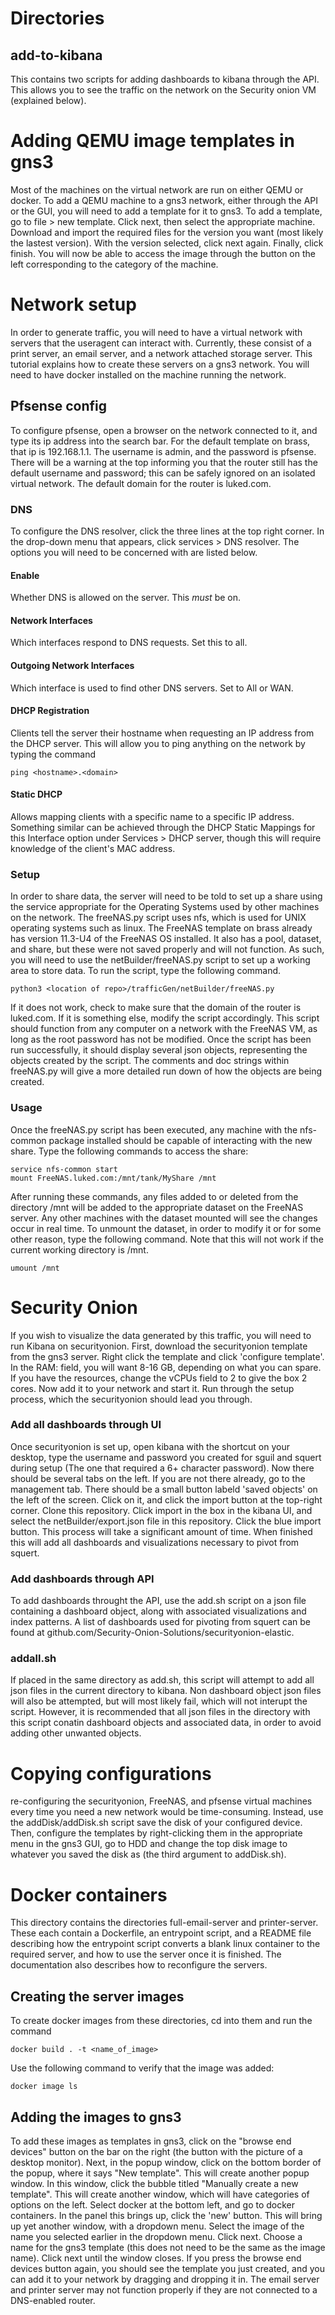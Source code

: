 # Directories

## add-to-kibana
This contains two scripts for adding dashboards to kibana through the API. This allows you to see the traffic on the network on the Security onion VM (explained below).

# Adding QEMU image templates in gns3
Most of the machines on the virtual network are run on either QEMU or docker. To add a QEMU machine to a gns3 network, either through the API or the GUI, you will need to add a template for it to gns3. To add a template, go to file > new template. Click next, then select the appropriate machine. Download and import the required files for the version you want (most likely the lastest version). With the version selected, click next again. Finally, click finish. You will now be able to access the image through the button on the left corresponding to the category of the machine. 

# Network setup
In order to generate traffic, you will need to have a virtual network with servers that the useragent can interact with. Currently, these consist of a print server, an email server, and a network attached storage server. This tutorial explains how to create these servers on a gns3 network. You will need to have docker installed on the machine running the network. 

## Pfsense config
To configure pfsense, open a browser on the network connected to it, and type its ip address into the search bar. For the default template on brass, that ip is 192.168.1.1.
The username is admin, and the password is pfsense. There will be a warning at the top informing you that the router still has the default username and password; this can be safely ignored on an isolated virtual network. The default domain for the router is luked.com. 

### DNS
To configure the DNS resolver, click the three lines at the top right corner. In the drop-down menu that appears, click services > DNS resolver. The options you will need to be concerned with are listed below.

#### Enable
Whether DNS is allowed on the server. This _must_ be on.

#### Network Interfaces
Which interfaces respond to DNS requests. Set this to all. 

#### Outgoing Network Interfaces
Which interface is used to find other DNS servers. Set to All or WAN.

#### DHCP Registration
Clients tell the server their hostname when requesting an IP address from the DHCP server. This will allow you to ping anything on the network by typing the command

    ping <hostname>.<domain>

#### Static DHCP
Allows mapping clients with a specific name to a specific IP address. Something similar can be achieved through the DHCP Static Mappings for this Interface option under Services > DHCP server, though this will require knowledge of the client's MAC address.

### Setup 
  In order to share data, the server will need to be told to set up a share using the service appropriate for the Operating Systems used by other machines on the network. The freeNAS.py script uses nfs, which is used for UNIX operating systems such as linux. The FreeNAS template on brass already has version 11.3-U4 of the FreeNAS OS installed. It also has a pool, dataset, and share, but these were not saved properly and will not function. As such, you will need to use the netBuilder/freeNAS.py script to set up a working area to store data. To run the script, type the following command.
  
    python3 <location of repo>/trafficGen/netBuilder/freeNAS.py
  If it does not work, check to make sure that the domain of the router is luked.com. If it is something else, modify the script accordingly. This script should function from any computer on a network with the FreeNAS VM, as long as the root password has not be modified. Once the script has been run successfully, it should display several json objects, representing the objects created by the script. The comments and doc strings within freeNAS.py will give a more detailed run down of how the objects are being created. 

### Usage
  Once the freeNAS.py script has been executed, any machine with the nfs-common package installed should be capable of interacting with the new share. Type the following commands to access the share:
  
    service nfs-common start
    mount FreeNAS.luked.com:/mnt/tank/MyShare /mnt
  After running these commands, any files added to or deleted from the directory /mnt will be added to the appropriate dataset on the FreeNAS server. Any other machines with the dataset mounted will see the changes occur in real time. To unmount the dataset, in order to modify it or for some other reason, type the following command. Note that this will not work if the current working directory is /mnt.
  
    umount /mnt

# Security Onion
If you wish to visualize the data generated by this traffic, you will need to run Kibana on securityonion. First, download the securityonion template from the gns3 server. Right click the template and click 'configure template'. In the RAM: field, you will want 8-16 GB, depending on what you can spare. If you have the resources, change the vCPUs field to 2 to give the box 2 cores. Now add it to your network and start it. Run through the setup process, which the securityonion should lead you through.

### Add all dashboards through UI
Once securityonion is set up, open kibana with the shortcut on your desktop, type the username and password you created for sguil and squert during setup (The one that required a 6+ character password). Now there should be several tabs on the left. If you are not there already, go to the management tab. There should be a small button labeld 'saved objects' on the left of the screen. Click on it, and click the import button at the top-right corner. Clone this repository. Click import in the box in the kibana UI, and select the netBuilder/export.json file in this repository. Click the blue import button. This process will take a significant amount of time. When finished this will add all dashboards and visualizations necessary to pivot from squert.

### Add dashboards through API
To add dashboards throught the API, use the add.sh script on a json file containing a dashboard object, along with associated visualizations and index patterns. A list of dashboards used for pivoting from squert can be found at github.com/Security-Onion-Solutions/securityonion-elastic.

### addall.sh
If placed in the same directory as add.sh, this script will attempt to add all json files in the current directory to kibana. Non dashboard object json files will also be attempted, but will most likely fail, which will not interupt the script. However, it is recommended that all json files in the directory with this script conatin dashboard objects and associated data, in order to avoid adding other unwanted objects.
 
# Copying configurations
re-configuring the securityonion, FreeNAS, and pfsense virtual machines every time you need a new network would be time-consuming. Instead, use the addDisk/addDisk.sh script save the disk of your configured device. Then, configure the templates by right-clicking them in the appropriate menu in the gns3 GUI, go to HDD and change the top disk image to whatever you saved the disk as (the third argument to addDisk.sh).
 
# Docker containers
This directory contains the directories full-email-server and printer-server. These each contain a Dockerfile, an entrypoint script, and a README file describing how the entrypoint script converts a blank linux container to the required server, and how to use the server once it is finished. The documentation also describes how to reconfigure the servers. 
## Creating the server images
To create docker images from these directories, cd into them and run the command

    docker build . -t <name_of_image>
Use the following command to verify that the image was added:

    docker image ls
## Adding the images to gns3
To add these images as templates in gns3, click on the "browse end devices" button on the bar on the right (the button with the picture of a desktop monitor). Next, in the popup window, click on the bottom border of the popup, where it says "New template". This will create another popup window. In this window, click the bubble titled "Manually create a new template". This will create another window, which will have categories of options on the left. Select docker at the bottom left, and go to docker containers. In the panel this brings up, click the 'new' button. This will bring up yet another window, with a dropdown menu. Select the image of the name you selected earlier in the dropdown menu. Click next. Choose a name for the gns3 template (this does not need to be the same as the image name). Click next until the window closes. If you press the browse end devices button again, you should see the template you just created, and you can add it to your network by dragging and dropping it in. The email server and printer server may not function properly if they are not connected to a DNS-enabled router.
